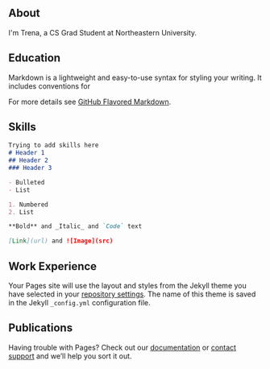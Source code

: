 
## About

I'm Trena, a CS Grad Student at Northeastern University.

## Education

Markdown is a lightweight and easy-to-use syntax for styling your writing. It includes conventions for

For more details see [GitHub Flavored Markdown](https://guides.github.com/features/mastering-markdown/).

## Skills

```markdown
Trying to add skills here
# Header 1
## Header 2
### Header 3

- Bulleted
- List

1. Numbered
2. List

**Bold** and _Italic_ and `Code` text

[Link](url) and ![Image](src)
```

## Work Experience


Your Pages site will use the layout and styles from the Jekyll theme you have selected in your [repository settings](https://github.com/trena-dhingra/trena-dhingra.github.io/settings). The name of this theme is saved in the Jekyll `_config.yml` configuration file.

## Publications

Having trouble with Pages? Check out our [documentation](https://docs.github.com/categories/github-pages-basics/) or [contact support](https://github.com/contact) and we’ll help you sort it out.
